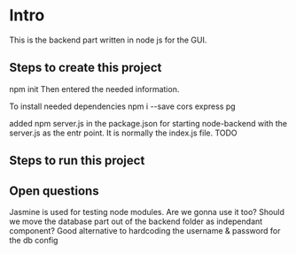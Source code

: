# Intro
This is the backend part written in node js for the GUI.
## Steps to create this project
npm init 
Then entered the needed information.

To install needed dependencies
npm i --save cors express pg

added npm server.js in the package.json for starting node-backend with the server.js as the entr point. It is normally the index.js file. TODO

## Steps to run this project

## Open questions
Jasmine is used for testing node modules. Are we gonna use it too?
Should we move the database part out of the backend folder as independant component?
Good alternative to hardcoding the username & password for the db config